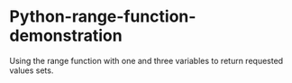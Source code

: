 # Python-range-function-demonstration
Using the range function with one and three variables to return requested values sets.
